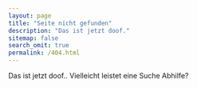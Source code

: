 ```yaml
---
layout: page
title: "Seite nicht gefunden"
description: "Das ist jetzt doof."
sitemap: false
search_omit: true
permalink: /404.html
---  
```


Das ist jetzt doof.. Vielleicht leistet eine Suche Abhilfe?

<script type="text/javascript">
  var GOOG_FIXURL_LANG = 'de';
  var GOOG_FIXURL_SITE = '{{ site.url }}'
</script>
<script type="text/javascript"
  src="//linkhelp.clients.google.com/tbproxy/lh/wm/fixurl.js">
</script>
